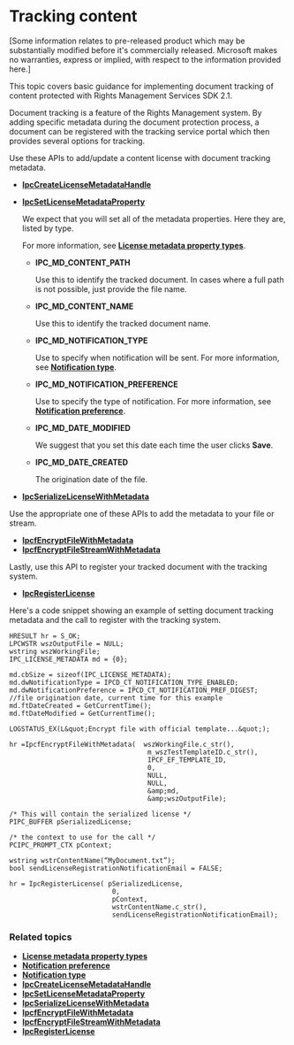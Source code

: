﻿# Tracking content

\[Some information relates to pre-released product which may be substantially modified before it's commercially released. Microsoft makes no warranties, express or implied, with respect to the information provided here.\]

This topic covers basic guidance for implementing document tracking of content protected with Rights Management Services SDK 2.1.

Document tracking is a feature of the Rights Management system. By adding specific metadata during the document protection process, a document can be registered with the tracking service portal which then provides several options for tracking.

Use these APIs to add/update a content license with document tracking metadata.

-   [**IpcCreateLicenseMetadataHandle**](xref:msipc.ipccreatelicensemetadatahandle)
-   [**IpcSetLicenseMetadataProperty**](xref:msipc.ipcsetlicensemetadataproperty)

    We expect that you will set all of the metadata properties. Here they are, listed by type.

    For more information, see [**License metadata property types**](xref:msipc.license_metadata_property_types).

    -   **IPC\_MD\_CONTENT\_PATH**

        Use this to identify the tracked document. In cases where a full path is not possible, just provide the file name.

    -   **IPC\_MD\_CONTENT\_NAME**

        Use this to identify the tracked document name.

    -   **IPC\_MD\_NOTIFICATION\_TYPE**

        Use to specify when notification will be sent. For more information, see [**Notification type**](xref:msipc.notification_type).

    -   **IPC\_MD\_NOTIFICATION\_PREFERENCE**

        Use to specify the type of notification. For more information, see [**Notification preference**](xref:msipc.notification_preference).

    -   **IPC\_MD\_DATE\_MODIFIED**

        We suggest that you set this date each time the user clicks **Save**.

    -   **IPC\_MD\_DATE\_CREATED**

        The origination date of the file.

-   [**IpcSerializeLicenseWithMetadata**](xref:msipc.ipcserializelicensemetadata)

Use the appropriate one of these APIs to add the metadata to your file or stream.

-   [**IpcfEncryptFileWithMetadata**](xref:msipc.ipcfencryptfilewithmetadata)
-   [**IpcfEncryptFileStreamWithMetadata**](xref:msipc.ipcfencryptfilestreamwithmetadata)

Lastly, use this API to register your tracked document with the tracking system.

-   [**IpcRegisterLicense**](xref:msipc.ipcregisterlicense)

Here's a code snippet showing an example of setting document tracking metadata and the call to register with the tracking system.



    HRESULT hr = S_OK;
    LPCWSTR wszOutputFile = NULL;
    wstring wszWorkingFile;
    IPC_LICENSE_METADATA md = {0};

    md.cbSize = sizeof(IPC_LICENSE_METADATA);
    md.dwNotificationType = IPCD_CT_NOTIFICATION_TYPE_ENABLED;
    md.dwNotificationPreference = IPCD_CT_NOTIFICATION_PREF_DIGEST;
    //file origination date, current time for this example
    md.ftDateCreated = GetCurrentTime();
    md.ftDateModified = GetCurrentTime();

    LOGSTATUS_EX(L&quot;Encrypt file with official template...&quot;);

    hr =IpcfEncryptFileWithMetadata(  wszWorkingFile.c_str(),
                                       m_wszTestTemplateID.c_str(),
                                       IPCF_EF_TEMPLATE_ID,
                                       0,
                                       NULL,
                                       NULL,
                                       &amp;md,
                                       &amp;wszOutputFile);

    /* This will contain the serialized license */
    PIPC_BUFFER pSerializedLicense;

    /* the context to use for the call */
    PCIPC_PROMPT_CTX pContext;

    wstring wstrContentName(“MyDocument.txt”);
    bool sendLicenseRegistrationNotificationEmail = FALSE;

    hr = IpcRegisterLicense( pSerializedLicense,
                              0,
                              pContext,
                              wstrContentName.c_str(),
                              sendLicenseRegistrationNotificationEmail);


### Related topics


* [**License metadata property types**](xref:msipc.license_metadata_property_types)
* [**Notification preference**](xref:msipc.notification_preference)
* [**Notification type**](xref:msipc.notification_type)
* [**IpcCreateLicenseMetadataHandle**](xref:msipc.ipccreatelicensemetadatahandle)
* [**IpcSetLicenseMetadataProperty**](xref:msipc.ipcsetlicensemetadataproperty)
* [**IpcSerializeLicenseWithMetadata**](xref:msipc.ipcserializelicensemetadata)
* [**IpcfEncryptFileWithMetadata**](xref:msipc.ipcfencryptfilewithmetadata)
* [**IpcfEncryptFileStreamWithMetadata**](xref:msipc.ipcfencryptfilestreamwithmetadata)
* [**IpcRegisterLicense**](xref:msipc.ipcregisterlicense)
 

 
